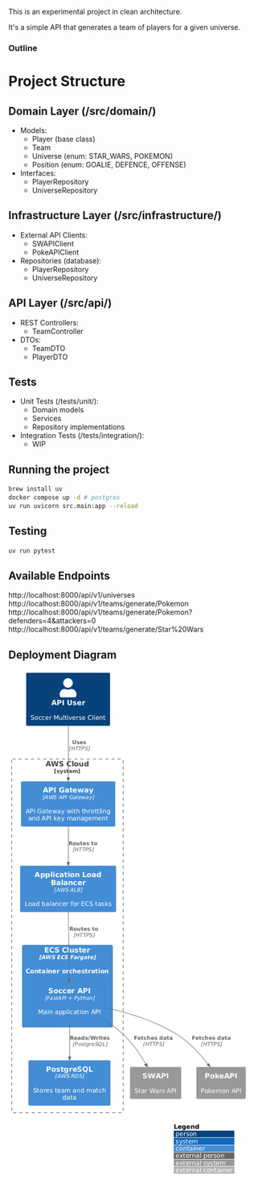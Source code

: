 This is an experimental project in clean architecture.

It's a simple API that generates a team of players for a given universe.

### Outline

# Project Structure

## Domain Layer (/src/domain/)
- Models:
  - Player (base class)
  - Team
  - Universe (enum: STAR_WARS, POKEMON)
  - Position (enum: GOALIE, DEFENCE, OFFENSE)
- Interfaces:
  - PlayerRepository
  - UniverseRepository

## Infrastructure Layer (/src/infrastructure/)
- External API Clients:
  - SWAPIClient
  - PokeAPIClient
- Repositories (database):
  - PlayerRepository
  - UniverseRepository

## API Layer (/src/api/)
- REST Controllers:
  - TeamController
- DTOs:
  - TeamDTO
  - PlayerDTO

## Tests
- Unit Tests (/tests/unit/):
  - Domain models
  - Services
  - Repository implementations
- Integration Tests (/tests/integration/):
  - WIP


## Running the project


```bash
brew install uv
docker compose up -d # postgres
uv run uvicorn src.main:app --reload
```

## Testing

```bash
uv run pytest
```

## Available Endpoints

http://localhost:8000/api/v1/universes
http://localhost:8000/api/v1/teams/generate/Pokemon
http://localhost:8000/api/v1/teams/generate/Pokemon?defenders=4&attackers=0
http://localhost:8000/api/v1/teams/generate/Star%20Wars


## Deployment Diagram 

![Deployment Diagram](./deployment_diagram.png)
